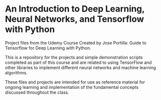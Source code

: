 # An Introduction to Deep Learning, Neural Networks, and Tensorflow with Python
Project files from the Udemy Course Created by Jose Portilla: Guide to Tensorflow for Deep Learning with Python.

This is a repository for the projects and simple demonstration scripts completed as part of this course and are related to using TensorFlow and other libraries to implement different neural networks and machine learning algorithms.

These files and projects are intended for use as reference material for ongoing learning and implementation of the fundamental concepts discussed throughout the class.
